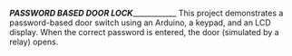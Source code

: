_____________________________________________PASSWORD BASED DOOR LOCK_________________________________________________________
This project demonstrates a password-based door switch using an Arduino, a keypad, and an LCD display. When the correct password is entered, the door (simulated by a relay) opens.
